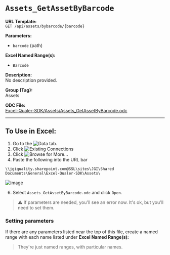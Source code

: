 # `Assets_GetAssetByBarcode`

**URL Template:**  
`GET /api/assets/bybarcode/{barcode}`

**Parameters:**  
- `barcode` (path)

**Excel Named Range(s):**  
- `Barcode`

**Description:**  
No description provided.

**Group (Tag):**  
Assets

**ODC File:**  
[Excel-Qualer-SDK/Assets/Assets_GetAssetByBarcode.odc](https://github.com/Johnson-Gage-Inspection-Inc/qualer-sdk-odc/blob/main/Excel-Qualer-SDK/Assets/Assets_GetAssetByBarcode.odc)

---

To Use in Excel:
---

1. Go to the ![`Data`](https://github.com/user-attachments/assets/da437a70-57b3-4c5b-bb01-4910ece19ed1)
 tab.
3. Click ![Existing Connections](https://github.com/user-attachments/assets/a2f1ed67-b2e0-4c23-ac90-68c870e60289)
4. Click ![`Browse for More...`](https://github.com/user-attachments/assets/8e698494-6865-41e7-b6fa-043aea81809a)
5. Paste the following into the URL bar
```
\\jgiquality.sharepoint.com@SSL\sites\JGI\Shared Documents\General\Excel-Qualer-SDK\Assets\
```

![image](https://github.com/user-attachments/assets/1e1a8d87-0377-446d-aaf5-d78562991db3)

6. Select `Assets_GetAssetByBarcode.odc` and click `Open`.

> ⚠️ If parameters are needed, you'll see an error now. It's ok, but you'll need to set them.

### Setting parameters
If there are any parameters listed near the top of this file, create a named range with each name listed under **Excel Named Range(s):**
> They're just named ranges, with particular names.
